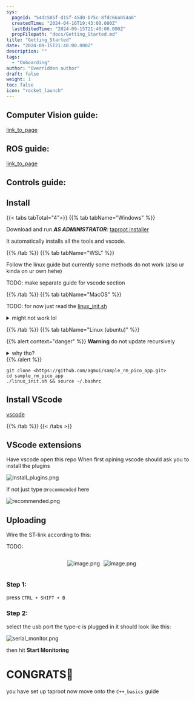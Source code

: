 ```yaml
---
sys:
  pageId: "54dc585f-d15f-45d0-b75c-8fdc66a854a8"
  createdTime: "2024-04-16T19:43:00.000Z"
  lastEditedTime: "2024-09-15T21:40:00.000Z"
  propFilepath: "docs/Getting_Started.md"
title: "Getting_Started"
date: "2024-09-15T21:40:00.000Z"
description: ""
tags:
  - "Onboarding"
author: "Overridden author"
draft: false
weight: 1
toc: false
icon: "rocket_launch"
---
```


## Computer Vision guide:

[link_to_page](86d45bc0-388b-4d26-8848-44f255f73d0e)

## ROS guide:

[link_to_page](3c76c1de-ec8f-46d6-8b0a-294005edc2d5)

## Controls guide:

## Install

{{< tabs tabTotal="4">}}
{{% tab tabName="Windows" %}}

Download and run _**AS ADMINISTRATOR**_: [taproot installer](https://github.com/Thornbots/TeachingFreshies/releases/tag/1.0)

It automatically installs all the tools and vscode.

{{% /tab %}}
{{% tab tabName="WSL" %}}

Follow the linux guide but currently some methods do not work (also ur kinda on ur own hehe)

TODO: make separate guide for vscode section

{{% /tab %}}
{{% tab tabName="MacOS" %}}

TODO: for now just read the [linux_init.sh](https://github.com/agmui/sample_rm_pico_app/blob/main/linux_init.sh)

<details>
<summary>might not work lol</summary>

`brew install libusb pkg-config`

Next install: [vscode](https://code.visualstudio.com/Download)

</details>

{{% /tab %}}
{{% tab tabName="Linux (ubuntu)" %}}

{{% alert context="danger" %}}
**Warning** do not update recursively
<details>
<summary>why tho?</summary>
There are some submodules that may go on for a while (like tinyusb) and I highly
recommend you don't need to get them.
If you want to see what submodules I update just look in `linux_init.sh`
</details>
{{% /alert %}}

```shell
git clone <https://github.com/agmui/sample_rm_pico_app.git>
cd sample_rm_pico_app
./linux_init.sh && source ~/.bashrc
```

## Install VScode

[vscode](https://code.visualstudio.com/Download)

{{% /tab %}}
{{< /tabs >}}

## VScode extensions

Have vscode open this repo
When first opining vscode should ask you to install the plugins

![install_plugins.png](https://prod-files-secure.s3.us-west-2.amazonaws.com/d518164a-d88e-44d1-a4ee-3adb3bd8bce0/89bd30f0-1825-4e77-867b-0a41ce370880/install_plugins.png?X-Amz-Algorithm=AWS4-HMAC-SHA256&X-Amz-Content-Sha256=UNSIGNED-PAYLOAD&X-Amz-Credential=ASIAZI2LB466Y3W5XHXJ%2F20250319%2Fus-west-2%2Fs3%2Faws4_request&X-Amz-Date=20250319T040945Z&X-Amz-Expires=3600&X-Amz-Security-Token=IQoJb3JpZ2luX2VjEBQaCXVzLXdlc3QtMiJHMEUCIQD0cn%2Br%2FH4gm1EPS2Oxi%2B4MYY1qHPaFZOxLnBc1UxpMjwIgb0cqzDguxpeSDjdxrkNbiBw9ONarV9TxAug863MXzTMq%2FwMIbRAAGgw2Mzc0MjMxODM4MDUiDCwIbAI7nAR64qK4HyrcA9IFv4auTY11OCYZSYxc9YGFkrUME%2FefEBHNAhfXIGi%2By4wfCN7gyDxSMcDsoOzWP8KOygj%2BwJfFkuHAcon7WiyZlzCt%2FuCkLYN%2BzkI0gvrE6FATki1PwtzsLXcaXYvIiaNA1SBJPaoZRtOtWiEc327WZyBLaNpe3slF1Pj7gU5DsXGohOTOnKu1IcBHosVLql%2BkyLPhUNguXWSnco5wj3SM1NHM8alKcd26wk5qQP%2FUs%2Ff28OjJW9pUSvZxJT7O1j9j4eXvESnAh8H3ItAWoNZBBMOS6C59YIFIHkiu7pNdcraTCA6I7xGZEJ8oV%2B0Q8cpTXT6Cf8kjjmfIgpwFk0be9Ic0bHDhPzOPx4hvyvOkU7AiajaiWPqTOtv%2BjmTYTeP0YLu4Onb4qI7ZzObz627He3TlsFM1qrfiB0EF%2BdKd25GnCaxHhUnKpa3lL1hIlDdOa0jkvdGpEsZdk4%2Ftgz69mATYowIxkQ6jf0wxZwdmTHDrg5VgDapvCGcryRanjxH0DlUnIsJoYVJvAm%2F03f1KiE2SoWX0DStdMuASDbBoPSBelHDesgmh8iDsp8a7Z5S9ObUK%2Fr%2BPWaw5gxLqEUNKso3x5hmelStekj1tuyypUQsddgrkbdy6%2Fh2QMIf%2B6L4GOqUBw1BX5yZUna%2BZ%2Fgc2aFqZcbt%2FXahrysFYT4vOEjmqgj9tGHAPecZVRdiFqBgf6ipRhesfBKz0D5WynmhBCKu77hSikY3%2B%2F%2FyKIarTaMP5aRSMDf%2Bq4mzU3L%2FM%2FXirtM41rGm80h7rtdJoamFud8WqLBLz%2Blo4ASXvdSgxJ9o3L6mou8uyk3p%2Bci5wOT5aS4pjzj6U1U7BMaGcSPoY8kHsH%2F821zDn&X-Amz-Signature=5a73084621d8c3cb169a3b2c1093d9bc7b8b9c11418ca9d806491f5674985419&X-Amz-SignedHeaders=host&x-id=GetObject)

If not just type `@recommended` here  

![recommended.png](https://prod-files-secure.s3.us-west-2.amazonaws.com/d518164a-d88e-44d1-a4ee-3adb3bd8bce0/61e661e9-5d85-4dfc-be0d-8d2097a5e793/recommended.png?X-Amz-Algorithm=AWS4-HMAC-SHA256&X-Amz-Content-Sha256=UNSIGNED-PAYLOAD&X-Amz-Credential=ASIAZI2LB466Y3W5XHXJ%2F20250319%2Fus-west-2%2Fs3%2Faws4_request&X-Amz-Date=20250319T040945Z&X-Amz-Expires=3600&X-Amz-Security-Token=IQoJb3JpZ2luX2VjEBQaCXVzLXdlc3QtMiJHMEUCIQD0cn%2Br%2FH4gm1EPS2Oxi%2B4MYY1qHPaFZOxLnBc1UxpMjwIgb0cqzDguxpeSDjdxrkNbiBw9ONarV9TxAug863MXzTMq%2FwMIbRAAGgw2Mzc0MjMxODM4MDUiDCwIbAI7nAR64qK4HyrcA9IFv4auTY11OCYZSYxc9YGFkrUME%2FefEBHNAhfXIGi%2By4wfCN7gyDxSMcDsoOzWP8KOygj%2BwJfFkuHAcon7WiyZlzCt%2FuCkLYN%2BzkI0gvrE6FATki1PwtzsLXcaXYvIiaNA1SBJPaoZRtOtWiEc327WZyBLaNpe3slF1Pj7gU5DsXGohOTOnKu1IcBHosVLql%2BkyLPhUNguXWSnco5wj3SM1NHM8alKcd26wk5qQP%2FUs%2Ff28OjJW9pUSvZxJT7O1j9j4eXvESnAh8H3ItAWoNZBBMOS6C59YIFIHkiu7pNdcraTCA6I7xGZEJ8oV%2B0Q8cpTXT6Cf8kjjmfIgpwFk0be9Ic0bHDhPzOPx4hvyvOkU7AiajaiWPqTOtv%2BjmTYTeP0YLu4Onb4qI7ZzObz627He3TlsFM1qrfiB0EF%2BdKd25GnCaxHhUnKpa3lL1hIlDdOa0jkvdGpEsZdk4%2Ftgz69mATYowIxkQ6jf0wxZwdmTHDrg5VgDapvCGcryRanjxH0DlUnIsJoYVJvAm%2F03f1KiE2SoWX0DStdMuASDbBoPSBelHDesgmh8iDsp8a7Z5S9ObUK%2Fr%2BPWaw5gxLqEUNKso3x5hmelStekj1tuyypUQsddgrkbdy6%2Fh2QMIf%2B6L4GOqUBw1BX5yZUna%2BZ%2Fgc2aFqZcbt%2FXahrysFYT4vOEjmqgj9tGHAPecZVRdiFqBgf6ipRhesfBKz0D5WynmhBCKu77hSikY3%2B%2F%2FyKIarTaMP5aRSMDf%2Bq4mzU3L%2FM%2FXirtM41rGm80h7rtdJoamFud8WqLBLz%2Blo4ASXvdSgxJ9o3L6mou8uyk3p%2Bci5wOT5aS4pjzj6U1U7BMaGcSPoY8kHsH%2F821zDn&X-Amz-Signature=da0ae508ac762e2db3566d2b9d3acd54b05ca3e71290e38394e9fbaa997cd5eb&X-Amz-SignedHeaders=host&x-id=GetObject)

## Uploading

Wire the ST-link according to this:

TODO:

<div style="display: flex;flex-direction: row; column-gap:10px; max-width: 630px;justify-content: center;">
<div>

![image.png](https://prod-files-secure.s3.us-west-2.amazonaws.com/d518164a-d88e-44d1-a4ee-3adb3bd8bce0/210ecb78-1116-4d7b-b9b7-2292f66fa2c2/image.png?X-Amz-Algorithm=AWS4-HMAC-SHA256&X-Amz-Content-Sha256=UNSIGNED-PAYLOAD&X-Amz-Credential=ASIAZI2LB466TA7BSNHQ%2F20250319%2Fus-west-2%2Fs3%2Faws4_request&X-Amz-Date=20250319T040947Z&X-Amz-Expires=3600&X-Amz-Security-Token=IQoJb3JpZ2luX2VjEBQaCXVzLXdlc3QtMiJHMEUCIEWHCUgTPy5b3zCNouBX9xCi34ldsSkTA8DMAf%2FMF1GOAiEAxsegR0WnDdwR%2FhuMoVW5Cvkpc8yXECPlP8QTp4C2Syoq%2FwMIbRAAGgw2Mzc0MjMxODM4MDUiDJW6rfI8xDM1%2B57BhCrcA4ROE9OfYaYE2BuFQ687U8AAWMuPdXcJ3rpxFvaYnS09sFsbM7Npcpiy0rvwc3qeF3lG9lXmhQ8ruAKUPMwRnQP4rJshdVo6Z4AshRUY1Xk2X37PbAk6u7xjabVAq95xrrH7Ydr24elwJZu59Sz346XsMI9rWA6Ag56YaU50HB61fOwz41mzvehb8eio5SgFqq%2BhTA3fHNg4fZWHKG6fos6O%2Bez%2BKqaJ%2Bu5YpFuIq%2FZyOiVULSEGblvxnzSwVY0iLuCnfkP4%2BPuag%2Bx2cboiSGIfKMbz88hrovcIHsXXKFGfeSI9qc0Zw9QnIvBqXsy4yeOWG05qBJT3yehxAl%2ByWRYBXQDZ1hk66gwENrC%2Bgkh781n7uYd46Y2Oqtv41cAnkXI4zH6SlO9nwBzuqfHUCmtVelKZa81sEmgjRczZ%2BX8f8o%2FlohsXD%2FU11QaQs8X8VQzvY7Pq0u6ZOM%2FBbhwmlYGmSGzIMZslDmk63npswNr2%2BdvvwmZ60CYlKPkeENHytjnZGmHFU8YhGvBpBdEp4lsXAh%2B8aOEIc0QVeZj%2F9Nb%2FLHqGiklPn7QC9d2HdqsiAyTe8q2fR16Ntx%2FyBhQPsdLamYSnyLx1ZcwojMOv%2BVRUMdIamRQ9be9q%2BoovMPv96L4GOqUB4CJFcKa8bHXcbglUyNhH0LtCG%2FSkuOFz2%2FA5HR%2BgchNSwy%2BsEBPbo5OaYF4FMXb6hPSrfmvsQUG0YhD3w6ksBAAGseV4rNMVpbHuzHMAu1MmnrnFBMcTGYfcvlKld6SQfewtm0dDdcTR8eo6eKTDfGXayDDWO45Fal7VqMXphdoDRbw2S0vT4tEag4k5Rc08u30BNFi7SFDWEN01OBCmKlEpPkfW&X-Amz-Signature=6809673031c9b96246c844ea3e76feffdff8fb968d7f7051219ee52a7215de97&X-Amz-SignedHeaders=host&x-id=GetObject)

</div>
<div>

![image.png](https://prod-files-secure.s3.us-west-2.amazonaws.com/d518164a-d88e-44d1-a4ee-3adb3bd8bce0/33a0fd0f-8ca6-4a86-8e09-26e95ded1fff/image.png?X-Amz-Algorithm=AWS4-HMAC-SHA256&X-Amz-Content-Sha256=UNSIGNED-PAYLOAD&X-Amz-Credential=ASIAZI2LB46623ZHT24X%2F20250319%2Fus-west-2%2Fs3%2Faws4_request&X-Amz-Date=20250319T040948Z&X-Amz-Expires=3600&X-Amz-Security-Token=IQoJb3JpZ2luX2VjEBQaCXVzLXdlc3QtMiJHMEUCIHe0I0RjJe59doJ1GT8DRjM3yOZ3614Fb8wF6RHo%2FN6DAiEAgtgkCK6gMpnqvB7KpMsTGPLRS%2FGdu2QWrCZFRDUd%2FrEq%2FwMIbRAAGgw2Mzc0MjMxODM4MDUiDJn8oGUvPIai8SdhWCrcA34V82kDBQjBJtOXUA123YC%2B3fEPWEUujMCyDBOuI8PNhTnuW5LwYnme3YAYtcPbIPSksbPG3kTYlEMpt1PwtGd01kOSLEzciQt5ORoSojJOQCOYLMb1BzJNLPokpNiSCCxg5deTiKOmFjfBEuX58%2FrpXQy8bGUudU9Lw5oVfDlIc1QgtvSiTEDV6wxeaJwUvaTPGyJj9ef6SHJAbpjtgYZwSL0CXicpiRApGHYZt3zIwmgdzfIdiJFhZ6plTq8l3uct%2BzhhRirr3JovQQVrzXqq3pHkXPGssRamVKqGzBwYFXWGiyzhs3Ds4wnsMt8y5W1UFFwpPCordqJs22eqUbwsuY5%2B8zYW6lHeWEWrE1OGalXinSUzHRxf3%2BNai7vJgUVdyadCURz0LVMvKwXpiOyFPFYJej0wYav%2FSz4xNJPHDAlUINQSj1I0544TtBgTVnBVx08A1y5kgnCj43zqXB3fiak7KahaqBuRcFrEy1pY27MrrWOKE3Tv2T5RjnIWaijovpnYRbToB%2BhQKa5Y99D52xwf%2FUu%2F%2FN9feeWBzoaLAP3gOmQ4olylxGDQWlxGBTEzvS4qTrrbJmbDuDmF4hjAjkeVA%2FdPTyCSLNOMXfmrXpWPWQv6Jw6VYGGVMNn96L4GOqUBL5zWhsC%2Fno0Y7DHWc5ZyVND3u5RYZO8aMa1GIMjAksYreqZrnVv3cVhub6EdeKTcLql9NoWELU1KDSVKxrLb%2B9h0ukaKxwHoqabZFzHTkbmjJ5b6Jx6u7PFYrL3QvIcRYnF4Va7MFGYu177KGchJKBiDDv7GygeoFGQWZTyqlpeSQcPVJg%2FqMFRahfvVkte4YbG3oN6O52yPL%2FO6Wfsmc%2FZesaY1&X-Amz-Signature=0dc0000c0e4eb3702c8a5d26f06cf3b014752760d4b125321e03cc9134372ce2&X-Amz-SignedHeaders=host&x-id=GetObject)

</div>
</div>

### Step 1:

press `CTRL + SHIFT + B`

### Step 2:

select the usb port the type-c is plugged in it should look like this:

![serial_monitor.png](https://prod-files-secure.s3.us-west-2.amazonaws.com/d518164a-d88e-44d1-a4ee-3adb3bd8bce0/f03f4774-05d4-4393-b6a0-d5efb6d315ab/serial_monitor.png?X-Amz-Algorithm=AWS4-HMAC-SHA256&X-Amz-Content-Sha256=UNSIGNED-PAYLOAD&X-Amz-Credential=ASIAZI2LB466Y3W5XHXJ%2F20250319%2Fus-west-2%2Fs3%2Faws4_request&X-Amz-Date=20250319T040945Z&X-Amz-Expires=3600&X-Amz-Security-Token=IQoJb3JpZ2luX2VjEBQaCXVzLXdlc3QtMiJHMEUCIQD0cn%2Br%2FH4gm1EPS2Oxi%2B4MYY1qHPaFZOxLnBc1UxpMjwIgb0cqzDguxpeSDjdxrkNbiBw9ONarV9TxAug863MXzTMq%2FwMIbRAAGgw2Mzc0MjMxODM4MDUiDCwIbAI7nAR64qK4HyrcA9IFv4auTY11OCYZSYxc9YGFkrUME%2FefEBHNAhfXIGi%2By4wfCN7gyDxSMcDsoOzWP8KOygj%2BwJfFkuHAcon7WiyZlzCt%2FuCkLYN%2BzkI0gvrE6FATki1PwtzsLXcaXYvIiaNA1SBJPaoZRtOtWiEc327WZyBLaNpe3slF1Pj7gU5DsXGohOTOnKu1IcBHosVLql%2BkyLPhUNguXWSnco5wj3SM1NHM8alKcd26wk5qQP%2FUs%2Ff28OjJW9pUSvZxJT7O1j9j4eXvESnAh8H3ItAWoNZBBMOS6C59YIFIHkiu7pNdcraTCA6I7xGZEJ8oV%2B0Q8cpTXT6Cf8kjjmfIgpwFk0be9Ic0bHDhPzOPx4hvyvOkU7AiajaiWPqTOtv%2BjmTYTeP0YLu4Onb4qI7ZzObz627He3TlsFM1qrfiB0EF%2BdKd25GnCaxHhUnKpa3lL1hIlDdOa0jkvdGpEsZdk4%2Ftgz69mATYowIxkQ6jf0wxZwdmTHDrg5VgDapvCGcryRanjxH0DlUnIsJoYVJvAm%2F03f1KiE2SoWX0DStdMuASDbBoPSBelHDesgmh8iDsp8a7Z5S9ObUK%2Fr%2BPWaw5gxLqEUNKso3x5hmelStekj1tuyypUQsddgrkbdy6%2Fh2QMIf%2B6L4GOqUBw1BX5yZUna%2BZ%2Fgc2aFqZcbt%2FXahrysFYT4vOEjmqgj9tGHAPecZVRdiFqBgf6ipRhesfBKz0D5WynmhBCKu77hSikY3%2B%2F%2FyKIarTaMP5aRSMDf%2Bq4mzU3L%2FM%2FXirtM41rGm80h7rtdJoamFud8WqLBLz%2Blo4ASXvdSgxJ9o3L6mou8uyk3p%2Bci5wOT5aS4pjzj6U1U7BMaGcSPoY8kHsH%2F821zDn&X-Amz-Signature=de95f9c4c850273ddaf5e0ab6b0a2bb8340aba27869952f54b3133ceb31ae59f&X-Amz-SignedHeaders=host&x-id=GetObject)

then hit **Start Monitoring**

# CONGRATS🎉

you have set up taproot now move onto the `C++_basics` guide
